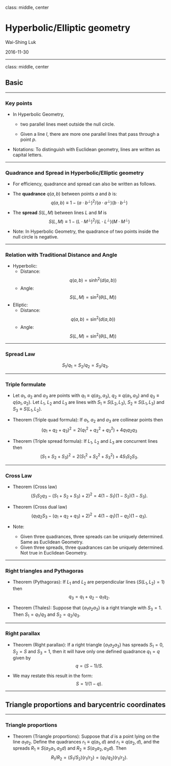 
class: middle, center

# Hyperbolic/Elliptic geometry

Wai-Shing Luk

2016-11-30

---

class: middle, center

## Basic

---

### Key points

- In Hyperbolic Geometry, 

    - two parallel lines meet outside the null circle.

    - Given a line $l$, there are more one parallel lines that pass through a point $p$.

- Notations: To distinguish with Euclidean geometry, lines are written as capital letters.

---

### Quadrance and Spread in Hyperbolic/Elliptic geometry

- For efficiency, quadrance and spread can also be written as follows.

- The **quadrance** $q(a, b)$ between points $a$ and $b$ is:
  $$q(a, b) \equiv 1 - (a \cdot b^\perp)^2 / (a \cdot a^\perp)(b \cdot b^\perp)$$

- The **spread** $S(L, M)$ between lines $L$ and $M$  is
  $$S(L, M ) \equiv 1 - (L \cdot M^\perp)^2 / (L \cdot L^\perp)(M \cdot M^\perp)$$

- Note: In Hyperbolic Geometry, the quadrance of two points inside the null circle is negative.

---

### Relation with Traditional Distance and Angle

- Hyperbolic:
  - Distance:
      $$q(a, b ) = \sinh^2(d(a, b ) )$$
  - Angle:
      $$S(L, M ) = \sin^2(\theta(L, M))$$    
- Elliptic:
  - Distance:
      $$q(a, b ) = \sin^2(d(a, b ))$$
  - Angle:
      $$S(L, M ) = \sin^2(\theta(L, M))$$

---

### Spread Law

  $$ S_1/q_1 = S_2/q_2 = S_3/q_3.$$

---

### Triple formulate

- Let $a_1$, $a_2$ and $a_3$ are points with $q_1 \equiv q(a_2, a_3)$, $q_2 \equiv q(a_1, a_3)$ and $q_3 \equiv q(a_1, a_2)$. Let $L_1$, $L_2$ and $L_3$ are lines with $S_1 \equiv S(L_2, L_3)$, $S_2 \equiv S(L_1, L_3)$ and $S_3 \equiv S(L_1, L_2)$.

- Theorem (Triple quad formula): If $a_1$, $a_2$ and $a_3$ are collinear points then
   $$(q_1 + q_2 + q_3)^2 = 2(q_1^2 + q_2^2 + q_3^2) + 4 q_1 q_2 q_3$$

- Theorem (Triple spread formula): If $L_1$, $L_2$ and $L_3$ are concurrent lines then
   $$(S_1 + S_2 + S_3)^2 = 2(S_1^2 + S_2^2 + S_3^2) + 4 S_1 S_2 S_3.$$

---

### Cross Law

- Theorem (Cross law)
   $$(S_1 S_2 q_3 - (S_1 + S_2 + S_3) + 2)^2 = 4(1 - S_1)(1 - S_2)(1 - S_3).$$

- Theorem (Cross dual law)
   $$(q_1 q_2 S_3 - (q_1 + q_2 + q_3) + 2)^2 = 4(1 - q_1)(1 - q_2)(1 - q_3).$$

- Note:
    - Given three quadrances, three spreads can be uniquely determined. Same as Euclidean Geometry.
    - Given three spreads, three quadrances can be uniquely determined. Not true in Euclidean Geometry.

---

### Right triangles and Pythagoras

- Theorem (Pythagoras): If $L_1$ and $L_2$ are perpendicular lines ($S(L_1, L_2) = 1$) then
   $$q_3 = q_1 + q_2 - q_1 q_2.$$

- Theorem (Thales): Suppose that $\{a_1 a_2 a_3\}$ is a right triangle with $S_3 = 1$. Then
    $S_1 = q_1 / q_3$ and $S_2 = q_2 / q_3$.

---

### Right parallax

- Theorem (Right parallax): If a right triangle $\{a_1 a_2 a_3\}$ has spreads $S_1 = 0$, $S_2 = S$ and $S_3 = 1$, then it will have only one defined quadrance $q_1 = q$ given by
    $$q = (S - 1)/S.$$

- We may restate this result in the form:
    $$S = 1 / (1 - q).$$

---

## Triangle proportions and barycentric coordinates

---

### Triangle proportions

- Theorem (Triangle proportions): Suppose that $d$ is a point lying on the line $a_1 a_2$. Define the quadrances $r_1 \equiv q(a_1, d)$ and $r_1 \equiv q(a_2, d)$, and the spreads $R_1 \equiv S(a_3 a_1, a_3 d)$ and $R_2 \equiv S(a_3 a_2, a_3 d)$. Then
  $$R_1/R_2 = (S_1/S_2)(r_1/r_2) = (q_1/q_2)(r_1/r_2).$$

